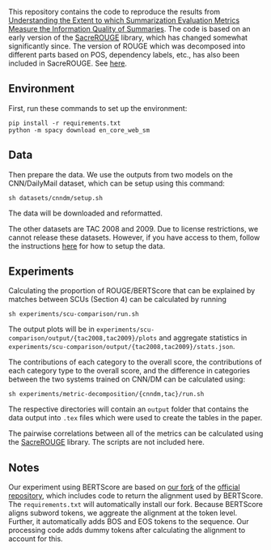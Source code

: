 This repository contains the code to reproduce the results from [Understanding the Extent to which Summarization Evaluation Metrics Measure the Information Quality of Summaries](https://arxiv.org/abs/2010.12495).
The code is based on an early version of the [SacreROUGE](https://github.com/danieldeutsch/sacrerouge) library, which has changed somewhat significantly since.
The version of ROUGE which was decomposed into different parts based on POS, dependency labels, etc., has also been included in SacreROUGE.
See [here](https://github.com/danieldeutsch/decomposed-rouge).

## Environment
First, run these commands to set up the environment:
```
pip install -r requirements.txt
python -m spacy download en_core_web_sm
```

## Data
Then prepare the data.
We use the outputs from two models on the CNN/DailyMail dataset, which can be setup using this command:
```
sh datasets/cnndm/setup.sh
```
The data will be downloaded and reformatted.

The other datasets are TAC 2008 and 2009.
Due to license restrictions, we cannot release these datasets.
However, if you have access to them, follow the instructions [here](./datasets/tac/Readme.md) for how to setup the data.

## Experiments
Calculating the proportion of ROUGE/BERTScore that can be explained by matches between SCUs (Section 4) can be calculated by running
```
sh experiments/scu-comparison/run.sh
```
The output plots will be in `experiments/scu-comparison/output/{tac2008,tac2009}/plots` and aggregate statistics in `experiments/scu-comparison/output/{tac2008,tac2009}/stats.json`.

The contributions of each category to the overall score, the contributions of each category type to the overall score, and the difference in categories between the two systems trained on CNN/DM can be calculated using:
```
sh experiments/metric-decomposition/{cnndm,tac}/run.sh
```
The respective directories will contain an `output` folder that contains the data output into `.tex` files which were used to create the tables in the paper.

The pairwise correlations between all of the metrics can be calculated using the [SacreROUGE](https://github.com/danieldeutsch/sacrerouge) library.
The scripts are not included here.

## Notes
Our experiment using BERTScore are based on [our fork](https://github.com/danieldeutsch/bert_score_content_analysis) of the [official repository](https://github.com/Tiiiger/bert_score), which includes code to return the alignment used by BERTScore.
The `requirements.txt` will automatically install our fork.
Because BERTScore aligns subword tokens, we aggreate the alignment at the token level.
Further, it automatically adds BOS and EOS tokens to the sequence.
Our processing code adds dummy tokens after calculating the alignment to account for this.
